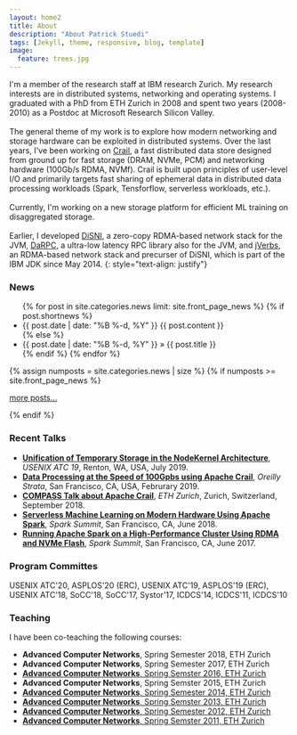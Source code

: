```yaml
---
layout: home2
title: About
description: "About Patrick Stuedi"
tags: [Jekyll, theme, responsive, blog, template]
image:
  feature: trees.jpg
---
```

I'm a member of the research staff at IBM research Zurich. My research interests are in distributed systems, networking and operating systems. I graduated with a PhD from ETH Zurich in 2008 and spent two years (2008-2010) as a Postdoc at Microsoft Research Silicon Valley.<br/><br/>The general theme of my work is to explore how modern networking and storage hardware can be exploited in distributed systems. Over the last years, I've been working on [Crail](http://crail.apache.org), a fast distributed data store designed from ground up for fast storage (DRAM, NVMe, PCM) and networking hardware (100Gb/s RDMA, NVMf). Crail is built upon principles of user-level I/O and primarily targets fast sharing of ephemeral data in distributed data processing workloads (Spark, Tensforflow, serverless workloads, etc.).<br/><br/>Currently, I'm working on a new storage platform for efficient ML training on disaggregated storage.<br/><br/>Earlier, I developed [DiSNI](https://github.com/zrlio/disni), a zero-copy RDMA-based network stack for the JVM, [DaRPC](https://github.com/zrlio/darpc), a ultra-low latency RPC library also for the JVM, and [jVerbs](https://www.ibm.com/support/knowledgecenter/en/SSYKE2_8.0.0/com.ibm.java.80.doc/docs/rdma_jverbs.html), an RDMA-based network stack and precurser of DiSNI, which is part of the IBM JDK since May 2014.
{: style="text-align: justify"}  

### News
<ul class="news list-unstyled">
{% for post in site.categories.news limit: site.front_page_news %}
    {% if post.shortnews %}
        <li class="shortnews">
            <span class="date">{{ post.date | date: "%B %-d, %Y" }}</span>
            {{ post.content }}
        </li>
    {% else %}
        <li class="bloglink">
            <span class="date">{{ post.date | date: "%B %-d, %Y" }}</span>
            &raquo {{ post.title }}
        </li>
    {% endif %}
{% endfor %}
</ul>
{% assign numposts = site.categories.news | size %}
{% if numposts >= site.front_page_news %}
<p><a href="{{ site.base }}/news/">more posts&hellip;</a></p>
{% endif %}

### Recent Talks

  * [**Unification of Temporary Storage in the NodeKernel Architecture**](https://www.usenix.org/conference/atc19/presentation/stuedi), *USENIX ATC 19*, Renton, WA, USA, July 2019.
  * [**Data Processing at the Speed of 100Gpbs using Apache Crail**](https://conferences.oreilly.com/strata/strata-ca-2019/public/schedule/detail/71902), *Oreilly Strata*, San Francisco, CA, USA, Februrary 2019.
  * [**COMPASS Talk about Apache Crail**](https://www.systems.ethz.ch/node/1321), *ETH Zurich*, Zurich, Switzerland, September 2018.
  * [**Serverless Machine Learning on Modern Hardware Using Apache Spark**](https://databricks.com/session/serverless-machine-learning-on-modern-hardware-using-apache-spark), *Spark Summit*, San Francisco, CA, June 2018.
  * [**Running Apache Spark on a High-Performance Cluster Using RDMA and NVMe Flash**](https://databricks.com/session/running-apache-spark-on-a-high-performance-cluster-using-rdma-and-nvme-flash), *Spark Summit*, San Francisco, CA, June 2017.
  
### Program Committes

USENIX ATC'20, ASPLOS'20 (ERC), USENIX ATC'19, ASPLOS'19 (ERC), USENIX ATC'18, SoCC'18, SoCC'17, Systor'17, ICDCS'14, ICDCS'11, ICDCS'10

### Teaching

I have been co-teaching the following courses:

  * **Advanced Computer Networks**, Spring Semester 2018, ETH Zurich
  * **Advanced Computer Networks**, Spring Semester 2017, ETH Zurich
  * [**Advanced Computer Networks**, Spring Semster 2016, ETH Zurich](https://www.systems.ethz.ch/courses/spring2016/acn)
  * **Advanced Computer Networks**, Spring Semster 2015, ETH Zurich
  * [**Advanced Computer Networks**, Spring Semester 2014, ETH Zurich](https://www.systems.ethz.ch/courses/spring2014/acn)
  * [**Advanced Computer Networks**, Spring Semster 2013, ETH Zurich](https://www.systems.ethz.ch/courses/spring2013/acn)
  * [**Advanced Computer Networks**, Spring Semester 2012, ETH Zurich](http://archive.systems.ethz.ch/www.systems.ethz.ch/education/spring-2012/adv-comp-netw.html)
  * [**Advanced Computer Networks**, Spring Semster 2011, ETH Zurich](http://archive.systems.ethz.ch/www.systems.ethz.ch/education/fs11/advanced-computer-networks.html)

